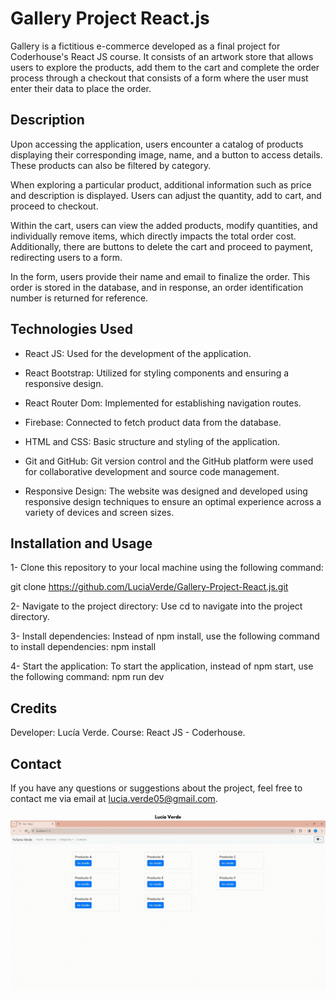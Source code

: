 
# Gallery Project React.js

Gallery is a fictitious e-commerce developed as a final project for Coderhouse's React JS course. It consists of an artwork store that allows users to explore the products, add them to the cart and complete the order process through a checkout that consists of a form where the user must enter their data to place the order.


## Description

Upon accessing the application, users encounter a catalog of products displaying their corresponding image, name, and a button to access details. These products can also be filtered by category.

When exploring a particular product, additional information such as price and description is displayed. Users can adjust the quantity, add to cart, and proceed to checkout.

Within the cart, users can view the added products, modify quantities, and individually remove items, which directly impacts the total order cost. Additionally, there are buttons to delete the cart and proceed to payment, redirecting users to a form.

In the form, users provide their name and email to finalize the order. This order is stored in the database, and in response, an order identification number is returned for reference.

## Technologies Used

- React JS: Used for the development of the application.

- React Bootstrap: Utilized for styling components and ensuring a responsive design.

- React Router Dom: Implemented for establishing navigation routes.

- Firebase: Connected to fetch product data from the database.

- HTML and CSS: Basic structure and styling of the application.

- Git and GitHub: Git version control and the GitHub platform were used for collaborative development and source code management.

- Responsive Design: The website was designed and developed using responsive design techniques to ensure an optimal experience across a variety of devices and screen sizes.

## Installation and Usage

1- Clone this repository to your local machine using the following command:

git clone https://github.com/LuciaVerde/Gallery-Project-React.js.git 

2- Navigate to the project directory: Use cd to navigate into the project directory.

3- Install dependencies: Instead of npm install, use the following command to install dependencies: npm install

4- Start the application: To start the application, instead of npm start, use the following command: npm run dev

## Credits

Developer: Lucía Verde.
Course: React JS - Coderhouse.

## Contact

If you have any questions or suggestions about the project, feel free to contact me via email at lucia.verde05@gmail.com.

![Gif mostrando la navegabilidad](./src/assets/navegabilidad.gif)